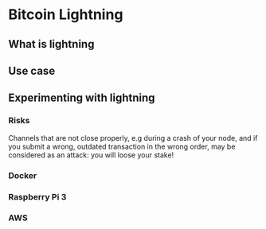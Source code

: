 # Bitcoin Lightning

## 

## What is lightning





## Use case





## Experimenting with lightning

### Risks

Channels that are not close properly, e.g during a crash of your node, and if you submit a wrong, outdated transaction in the wrong order, may be considered as an attack: you will loose your stake!



### Docker



### Raspberry Pi 3



### AWS

  


